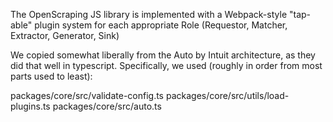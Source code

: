 The OpenScraping JS library is implemented with a Webpack-style "tap-able" plugin system for each appropriate Role (Requestor, Matcher, Extractor, Generator, Sink)

We copied somewhat liberally from the Auto by Intuit architecture, as they did that well in typescript. Specifically, we used (roughly in order from most parts used to least):

packages/core/src/validate-config.ts
packages/core/src/utils/load-plugins.ts
packages/core/src/auto.ts
